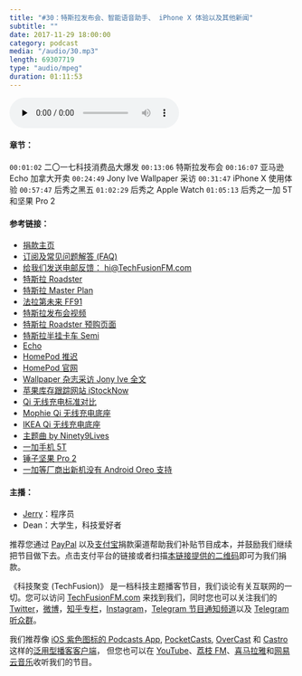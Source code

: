 ```yaml
---
title: "#30：特斯拉发布会、智能语音助手、 iPhone X 体验以及其他新闻"
subtitle: ""
date: 2017-11-29 18:00:00
category: podcast
media: "/audio/30.mp3"
length: 69307719 
type: "audio/mpeg"
duration: 01:11:53
---
```


<audio class="audioPlayer" controls preload="none" src="https://techfusionfm.com/audio/30.mp3"></audio>

#### 章节：
```00:01:02``` 二〇一七科技消费品大爆发
```00:13:06``` 特斯拉发布会
```00:16:07``` 亚马逊 Echo 加拿大开卖
```00:24:49``` Jony Ive Wallpaper 采访
```00:31:47``` iPhone X 使用体验
```00:57:47``` 后秀之黑五
```01:02:29``` 后秀之 Apple Watch 
```01:05:13``` 后秀之一加 5T 和坚果 Pro 2

#### 参考链接：

- [捐款主页](https://techfusionfm.com/donate)
- [订阅及常见问题解答 (FAQ)](https://techfusionfm.com/faq)
- [给我们发送电邮反馈： hi@TechFusionFM.com](mailto:hi@techfusionfm.com)
- [特斯拉 Roadster](https://www.tesla.com/roadster/)
- [特斯拉 Master Plan](https://www.tesla.com/en_CA/blog/secret-tesla-motors-master-plan-just-between-you-and-me?redirect=no)
- [法拉第未来 FF91](https://www.ff.com)
- [特斯拉发布会视频](https://www.youtube.com/watch?v=5n9xafjynJA)
- [特斯拉 Roadster 预购页面](https://livestream.tesla.com)
- [特斯拉半挂卡车 Semi](https://www.tesla.com/semi/)
- [Echo](http://amazon.ca/echo)
- [HomePod 推迟](https://www.macrumors.com/2017/11/17/homepod-delayed-until-2018/)
- [HomePod 官网](https://www.apple.com/homepod/)
- [Wallpaper 杂志采访 Jony Ive 全文](https://www.wallpaper.com/design/jony-ive-apple-park)
- [苹果库存跟踪网站 iStockNow](http://istocknow.com/)
- [Qi 无线充电标准对比](https://www.wirelesspowerconsortium.com/developers/specification.html)
- [Mophie Qi 无线充电底座](http://www.mophie.com/shop/iphone-x/wireless-charging-base)
- [IKEA Qi 无线充电底座](http://www.ikea.com/cn/zh/catalog/categories/departments/wireless_charging/)
- [主题曲 by Ninety9Lives](http://99l.tv/BleedingThroughYU)
- [一加手机 5T](http://www.oneplus.cn/5t)
- [锤子坚果 Pro 2](https://www.smartisan.com/jianguopro2/) 
- [一加等厂商出新机没有 Android Oreo 支持](https://www.theverge.com/2017/11/17/16669378/oneplus-5t-razer-phone-android-oreo-missing-why)

#### 主播：
- [Jerry](https://twitter.com/jerryfzhang)：程序员
- Dean：大学生，科技爱好者

推荐您通过 [PayPal](https://paypal.me/techfusionfm/5) 以及[支付宝](HTTPS://QR.ALIPAY.COM/FKX09288AJOENI0MVZXM12)捐款渠道帮助我们补贴节目成本，并鼓励我们继续把节目做下去。点击支付平台的链接或者扫描[本链接提供的二维码](https://techfusionfm.com/images/QR.JPG)即可为我们捐款。

《科技聚变 (TechFusion)》 是一档科技主题播客节目，我们谈论有关互联网的一切。您可以访问 [TechFusionFM.com](https://TechFusionFM.com) 来找到我们，同时您也可以关注我们的 [Twitter](http://twitter.com/TechFusionFM)，[微博](https://TechFusionFM.com/images/Weibo-Icon-BW.svg)，[知乎专栏](https://zhuanlan.zhihu.com/TechFusion)，[Instagram](http://instagram.com/TechFusionFM)，[Telegram 节目通知频道](https://t.me/TechFusionFM)以及 [Telegram 听众群](https://t.me/TechFusionChat)。

我们推荐像 [iOS 紫色图标的 Podcasts App](https://itunes.apple.com/cn/podcast/id1202658654), [PocketCasts](http://pca.st/podcast/28fcd200-cc7c-0134-10da-25324e2a541d), [OverCast](https://overcast.fm) 和 [Castro](http://supertop.co/castro/) 这样的[泛用型播客客户端](https://techfusionfm.com/faq)， 但您也可以在 [YouTube](https://www.youtube.com/channel/UC6uvHf21Tjm5lepw6P2Ki-Q)、[荔枝 FM](https://www.lizhi.fm/1494013/)、[喜马拉雅](http://www.ximalaya.com/72456289/album/6648521)和[网易云音乐](http://music.163.com/#/djradio?id=347498120)收听我们的节目。
